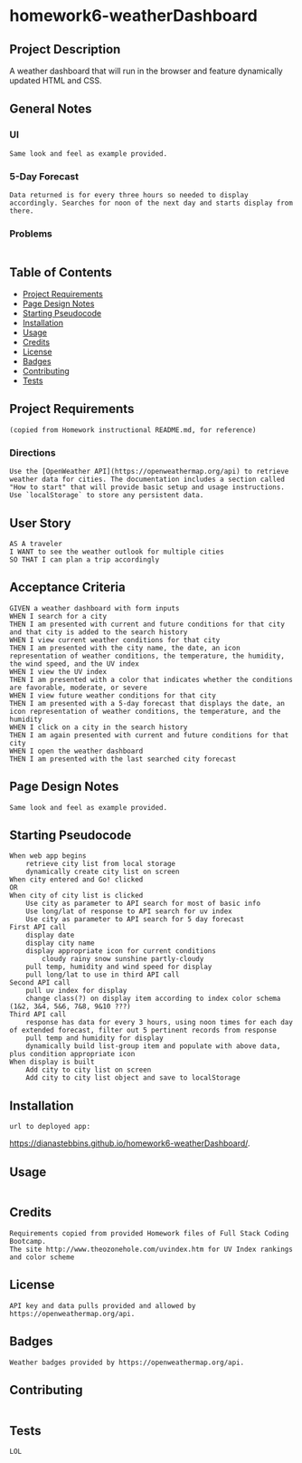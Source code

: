 # homework6-weatherDashboard

## Project Description
A weather dashboard that will run in the browser and feature dynamically updated HTML and CSS.

## General Notes
### UI
```
Same look and feel as example provided.
```
### 5-Day Forecast
```
Data returned is for every three hours so needed to display accordingly. Searches for noon of the next day and starts display from there.
```
### Problems
```
```

## Table of Contents
* [Project Requirements](#project-requirements)
* [Page Design Notes](#page-design-notes)
* [Starting Pseudocode](#starting-pseudocode)
* [Installation](#installation)
* [Usage](#usage)
* [Credits](#credits)
* [License](#license)
* [Badges](#badges)
* [Contributing](#contributing)
* [Tests](#tests)

## Project Requirements 
    (copied from Homework instructional README.md, for reference)

### Directions
```
Use the [OpenWeather API](https://openweathermap.org/api) to retrieve weather data for cities. The documentation includes a section called "How to start" that will provide basic setup and usage instructions. Use `localStorage` to store any persistent data.
```

## User Story
```
AS A traveler
I WANT to see the weather outlook for multiple cities
SO THAT I can plan a trip accordingly
```

## Acceptance Criteria
```
GIVEN a weather dashboard with form inputs
WHEN I search for a city
THEN I am presented with current and future conditions for that city and that city is added to the search history
WHEN I view current weather conditions for that city
THEN I am presented with the city name, the date, an icon representation of weather conditions, the temperature, the humidity, the wind speed, and the UV index
WHEN I view the UV index
THEN I am presented with a color that indicates whether the conditions are favorable, moderate, or severe
WHEN I view future weather conditions for that city
THEN I am presented with a 5-day forecast that displays the date, an icon representation of weather conditions, the temperature, and the humidity
WHEN I click on a city in the search history
THEN I am again presented with current and future conditions for that city
WHEN I open the weather dashboard
THEN I am presented with the last searched city forecast
```

## Page Design Notes
```
Same look and feel as example provided.
```

## Starting Pseudocode
```
When web app begins
    retrieve city list from local storage
    dynamically create city list on screen
When city entered and Go! clicked
OR
When city of city list is clicked
    Use city as parameter to API search for most of basic info
    Use long/lat of response to API search for uv index
    Use city as parameter to API search for 5 day forecast
First API call
    display date
    display city name
    display appropriate icon for current conditions
        cloudy rainy snow sunshine partly-cloudy
    pull temp, humidity and wind speed for display
    pull long/lat to use in third API call
Second API call
    pull uv index for display
    change class(?) on display item according to index color schema (1&2, 3&4, 5&6, 7&8, 9&10 ???)
Third API call
    response has data for every 3 hours, using noon times for each day of extended forecast, filter out 5 pertinent records from response
    pull temp and humidity for display
    dynamically build list-group item and populate with above data, plus condition appropriate icon
When display is built
    Add city to city list on screen
    Add city to city list object and save to localStorage  
```

## Installation
```
url to deployed app:
```
https://dianastebbins.github.io/homework6-weatherDashboard/.

## Usage
```
```

## Credits
```
Requirements copied from provided Homework files of Full Stack Coding Bootcamp.
The site http://www.theozonehole.com/uvindex.htm for UV Index rankings and color scheme
```

## License
```
API key and data pulls provided and allowed by https://openweathermap.org/api.
```

## Badges
```
Weather badges provided by https://openweathermap.org/api.
```

## Contributing
```
```

## Tests
```
LOL
```
